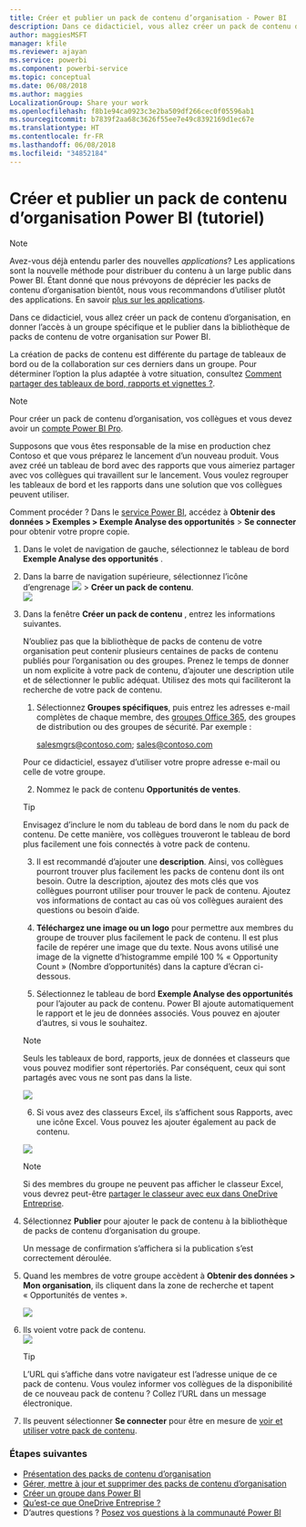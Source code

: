 ```yaml
---
title: Créer et publier un pack de contenu d’organisation - Power BI
description: Dans ce didacticiel, vous allez créer un pack de contenu d’organisation, en restreindre l’accès à un groupe spécifique et le publier dans la bibliothèque de packs de contenu de votre organisation sur Power BI.
author: maggiesMSFT
manager: kfile
ms.reviewer: ajayan
ms.service: powerbi
ms.component: powerbi-service
ms.topic: conceptual
ms.date: 06/08/2018
ms.author: maggies
LocalizationGroup: Share your work
ms.openlocfilehash: f8b1e94ca0923c3e2ba509df266cec0f05596ab1
ms.sourcegitcommit: b7839f2aa68c3626f55ee7e49c8392169d1ec67e
ms.translationtype: HT
ms.contentlocale: fr-FR
ms.lasthandoff: 06/08/2018
ms.locfileid: "34852184"
---
```

# <a name="create-and-publish-a-power-bi-organizational-content-pack-tutorial"></a>Créer et publier un pack de contenu d’organisation Power BI (tutoriel)
> [!NOTE]
> Avez-vous déjà entendu parler des nouvelles *applications*? Les applications sont la nouvelle méthode pour distribuer du contenu à un large public dans Power BI. Étant donné que nous prévoyons de déprécier les packs de contenu d’organisation bientôt, nous vous recommandons d’utiliser plutôt des applications. En savoir [plus sur les applications](service-install-use-apps.md).
> 
> 

Dans ce didacticiel, vous allez créer un pack de contenu d’organisation, en donner l’accès à un groupe spécifique et le publier dans la bibliothèque de packs de contenu de votre organisation sur Power BI.

La création de packs de contenu est différente du partage de tableaux de bord ou de la collaboration sur ces derniers dans un groupe. Pour déterminer l’option la plus adaptée à votre situation, consultez [Comment partager des tableaux de bord, rapports et vignettes ?](service-how-to-collaborate-distribute-dashboards-reports.md).

> [!NOTE]
> Pour créer un pack de contenu d’organisation, vos collègues et vous devez avoir un [compte Power BI Pro](https://powerbi.microsoft.com/pricing).
> 
> 

Supposons que vous êtes responsable de la mise en production chez Contoso et que vous préparez le lancement d’un nouveau produit.  Vous avez créé un tableau de bord avec des rapports que vous aimeriez partager avec vos collègues qui travaillent sur le lancement. Vous voulez regrouper les tableaux de bord et les rapports dans une solution que vos collègues peuvent utiliser. 

Comment procéder ? Dans le [service Power BI](https://powerbi.com), accédez à **Obtenir des données > Exemples > Exemple Analyse des opportunités** > **Se connecter** pour obtenir votre propre copie. 

1. Dans le volet de navigation de gauche, sélectionnez le tableau de bord **Exemple Analyse des opportunités** .
2. Dans la barre de navigation supérieure, sélectionnez l’icône d’engrenage ![](media/service-organizational-content-pack-create-and-publish/cog.png) > **Créer un pack de contenu**.    
   ![](media/service-organizational-content-pack-create-and-publish/pbi_create_contpk.png)
3. Dans la fenêtre **Créer un pack de contenu** , entrez les informations suivantes.  
   
   N’oubliez pas que la bibliothèque de packs de contenu de votre organisation peut contenir plusieurs centaines de packs de contenu publiés pour l’organisation ou des groupes. Prenez le temps de donner un nom explicite à votre pack de contenu, d’ajouter une description utile et de sélectionner le public adéquat.  Utilisez des mots qui faciliteront la recherche de votre pack de contenu.
   
   1.  Sélectionnez **Groupes spécifiques**, puis entrez les adresses e-mail complètes de chaque membre, des [groupes Office 365](https://support.office.com/article/Create-a-group-in-Office-365-7124dc4c-1de9-40d4-b096-e8add19209e9), des groupes de distribution ou des groupes de sécurité. Par exemple :
      
         salesmgrs@contoso.com; sales@contoso.com
      
      Pour ce didacticiel, essayez d’utiliser votre propre adresse e-mail ou celle de votre groupe.
   
   2.  Nommez le pack de contenu **Opportunités de ventes**.
   
      > [!TIP]
      > Envisagez d’inclure le nom du tableau de bord dans le nom du pack de contenu. De cette manière, vos collègues trouveront le tableau de bord plus facilement une fois connectés à votre pack de contenu.
      > 
      > 
   
   3.  Il est recommandé d’ajouter une **description**. Ainsi, vos collègues pourront trouver plus facilement les packs de contenu dont ils ont besoin. Outre la description, ajoutez des mots clés que vos collègues pourront utiliser pour trouver le pack de contenu. Ajoutez vos informations de contact au cas où vos collègues auraient des questions ou besoin d’aide.
   
   4.  **Téléchargez une image ou un logo** pour permettre aux membres du groupe de trouver plus facilement le pack de contenu. Il est plus facile de repérer une image que du texte. Nous avons utilisé une image de la vignette d’histogramme empilé 100 % « Opportunity Count » (Nombre d’opportunités) dans la capture d’écran ci-dessous.
   
   5.  Sélectionnez le tableau de bord **Exemple Analyse des opportunités** pour l’ajouter au pack de contenu.  Power BI ajoute automatiquement le rapport et le jeu de données associés. Vous pouvez en ajouter d’autres, si vous le souhaitez.
   
      > [!NOTE]
      >  Seuls les tableaux de bord, rapports, jeux de données et classeurs que vous pouvez modifier sont répertoriés. Par conséquent, ceux qui sont partagés avec vous ne sont pas dans la liste.
      > 
      > 
   
      ![](media/service-organizational-content-pack-create-and-publish/cpwindow.png) 
   
   6. Si vous avez des classeurs Excel, ils s’affichent sous Rapports, avec une icône Excel. Vous pouvez les ajouter également au pack de contenu.
   
     ![](media/service-organizational-content-pack-create-and-publish/pbi_orgcontpkexcel.png)
   
      > [!NOTE]
      > Si des membres du groupe ne peuvent pas afficher le classeur Excel, vous devrez peut-être [partager le classeur avec eux dans OneDrive Entreprise](https://support.office.com/en-us/article/Share-documents-or-folders-in-Office-365-1fe37332-0f9a-4719-970e-d2578da4941c).
      > 
      > 
4. Sélectionnez **Publier** pour ajouter le pack de contenu à la bibliothèque de packs de contenu d’organisation du groupe.  
   
   Un message de confirmation s’affichera si la publication s’est correctement déroulée. 
5. Quand les membres de votre groupe accèdent à **Obtenir des données > Mon organisation**, ils cliquent dans la zone de recherche et tapent « Opportunités de ventes ».
   
   ![](media/service-organizational-content-pack-create-and-publish/cp_searchbox.png) 
6. Ils voient votre pack de contenu.  
   ![](media/service-organizational-content-pack-create-and-publish/powerbi-find-content-pack-organization.png) 
   
   > [!TIP]
   > L’URL qui s’affiche dans votre navigateur est l’adresse unique de ce pack de contenu.  Vous voulez informer vos collègues de la disponibilité de ce nouveau pack de contenu ?  Collez l’URL dans un message électronique.
   > 
   > 
7. Ils peuvent sélectionner **Se connecter** pour être en mesure de [voir et utiliser votre pack de contenu](service-organizational-content-pack-copy-refresh-access.md). 

### <a name="next-steps"></a>Étapes suivantes
* [Présentation des packs de contenu d’organisation](service-organizational-content-pack-introduction.md)  
* [Gérer, mettre à jour et supprimer des packs de contenu d’organisation](service-organizational-content-pack-manage-update-delete.md)  
* [Créer un groupe dans Power BI](service-create-distribute-apps.md)  
* [Qu’est-ce que OneDrive Entreprise ?](https://support.office.com/en-us/article/What-is-OneDrive-for-Business-187f90af-056f-47c0-9656-cc0ddca7fdc2)
* D’autres questions ? [Posez vos questions à la communauté Power BI](http://community.powerbi.com/)

